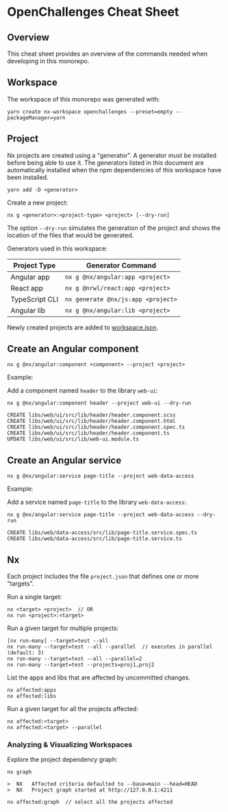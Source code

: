 # OpenChallenges Cheat Sheet

## Overview

This cheat sheet provides an overview of the commands needed when developing in this monorepo.

## Workspace

The workspace of this monorepo was generated with:

```console
yarn create nx-workspace openchallenges --preset=empty --packageManager=yarn
```

## Project

Nx projects are created using a "generator". A generator must be installed before being able to use
it. The generators listed in this document are automatically installed when the npm dependencies of
this workspace have been installed.

    yarn add -D <generator>

Create a new project:

    nx g <generator>:<project-type> <project> [--dry-run]

The option `--dry-run` simulates the generation of the project and shows the location of the files
that would be generated.

Generators used in this workspace:

| Project Type   | Generator Command                  |
| -------------- | ---------------------------------- |
| Angular app    | `nx g @nx/angular:app <project>`   |
| React app      | `nx g @nrwl/react:app <project>`   |
| TypeScript CLI | `nx generate @nx/js:app <project>` |
| Angular lib    | `nx g @nx/angular:lib <project>`   |

Newly created projects are added to [workspace.json].

## Create an Angular component

    nx g @nx/angular:component <component> --project <project>

Example:

Add a component named `header` to the library `web-ui`:

```console
nx g @nx/angular:component header --project web-ui --dry-run

CREATE libs/web/ui/src/lib/header/header.component.scss
CREATE libs/web/ui/src/lib/header/header.component.html
CREATE libs/web/ui/src/lib/header/header.component.spec.ts
CREATE libs/web/ui/src/lib/header/header.component.ts
UPDATE libs/web/ui/src/lib/web-ui.module.ts
```

## Create an Angular service

    nx g @nx/angular:service page-title --project web-data-access

Example:

Add a service named `page-title` to the library `web-data-access`:

```console
nx g @nx/angular:service page-title --project web-data-access --dry-run

CREATE libs/web/data-access/src/lib/page-title.service.spec.ts
CREATE libs/web/data-access/src/lib/page-title.service.ts
```

## Nx

Each project includes the file `project.json` that defines one or more "targets".

Run a single target:

```console
nx <target> <project>  // OR
nx run <project>:<target>
```

Run a given target for multiple projects:

```console
[nx run-many] --target=test --all
nx run-many --target=test --all --parallel  // executes in parallel (default: 3)
nx run-many --target=test --all --parallel=2
nx run-many --target=test --projects=proj1,proj2
```

List the apps and libs that are affected by uncommitted changes.

```console
nx affected:apps
nx affected:libs
```

Run a given target for all the projects affected:

```
nx affected:<target>
nx affected:<target> --parallel
```

### Analyzing & Visualizing Workspaces

Explore the project dependency graph:

    nx graph

    >  NX   Affected criteria defaulted to --base=main --head=HEAD
    >  NX   Project graph started at http://127.0.0.1:4211

    nx affected:graph  // select all the projects affected

<!-- Links -->

[workspace.json]: ../workspace.json
